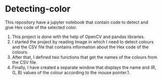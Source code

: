 # Detecting-color
This repository have a jupyter notebook that contain code to detect and give Hex code of the selected color.
1. This project is done with the help of OpenCV and pandas libraries.
2. I started the project by reading Image in which I need to detect colours and the CSV file that contains information about the Hex code of the colours.
3. After that, I defined two functions that get the names of the colours from the CSV file.
4. Finally, I have created a separate window that displays the name and (R, G, B) values of the colour according to the mouse pointer.1. 
